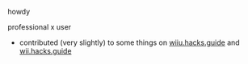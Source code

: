 howdy

professional x user

- contributed (very slightly) to some things on [wiiu.hacks.guide](https://github.com/hacks-guide/Guide-WiiU) and [wii.hacks.guide](https://github.com/hacks-guide/Guide_Wii)

